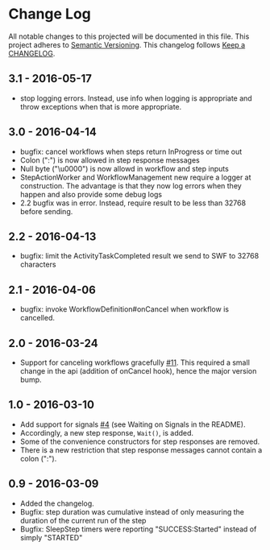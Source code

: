 # Change Log

All notable changes to this projected will be documented in this file.
This project adheres to [Semantic Versioning](http://semver.org/).
This changelog follows [Keep a CHANGELOG](http://keepachangelog.com/).

## 3.1 - 2016-05-17
* stop logging errors. Instead, use info when logging is appropriate and throw exceptions when that is more appropriate.

## 3.0 - 2016-04-14
* bugfix: cancel workflows when steps return InProgress or time out
* Colon (":") is now allowed in step response messages
* Null byte ("\u0000") is now allowd in workflow and step inputs
* StepActionWorker and WorkflowManagement new require a logger at construction.
  The advantage is that they now log errors when they happen and also provide some debug logs
* 2.2 bugfix was in error. Instead, require result to be less than 32768 before sending.

## 2.2 - 2016-04-13
* bugfix: limit the ActivityTaskCompleted result we send to SWF to 32768 characters

## 2.1 - 2016-04-06
* bugfix: invoke WorkflowDefinition#onCancel when workflow is cancelled.

## 2.0 - 2016-03-24
* Support for canceling workflows gracefully [#11](https://github.com/bazaarvoice/super-simple-workflow/issues/11).
  This required a small change in the api (addition of onCancel hook), hence the major version bump.

## 1.0 - 2016-03-10
* Add support for signals [#4](https://github.com/bazaarvoice/super-simple-workflow/issues/4) (see Waiting on Signals in the README).
* Accordingly, a new step response, `Wait()`, is added.
* Some of the convenience constructors for step responses are removed.
* There is a new restriction that step response messages cannot contain a colon (":").

## 0.9 - 2016-03-09
* Added the changelog.
* Bugfix: step duration was cumulative instead of only measuring the duration of the current run of the step
* Bugfix: SleepStep timers were reporting "SUCCESS:Started" instead of simply "STARTED"
